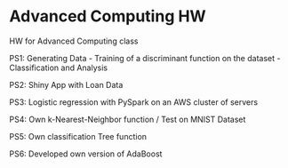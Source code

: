 # Advanced Computing HW
HW for Advanced Computing class

PS1: Generating Data - Training of a discriminant function on the dataset - Classification and Analysis

PS2: Shiny App with Loan Data

PS3: Logistic regression with PySpark on an AWS cluster of servers

PS4: Own k-Nearest-Neighbor function / Test on MNIST Dataset

PS5: Own classification Tree function

PS6: Developed own version of AdaBoost
